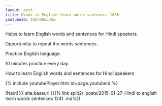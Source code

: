 ```yaml
---
layout: post
title: Hindi to English learn words sentences 1086 
youtubeId: IbGrHOwLUKw
---
```

 
 
Helps to learn English words and sentences for Hindi speakers.

Opportunitiy to repeat the words sentences. 

Practice English language. 
 
10 minutes practice every day. 
 
How to learn English words and sentences for Hindi speakers 
 
{% include youtubePlayer.html id=page.youtubeId %}
 
 
[Next]({{ site.baseurl }}{% link  split2/_posts/2015-01-27-Hindi to english learn words sentences 1241 .md%})
 
